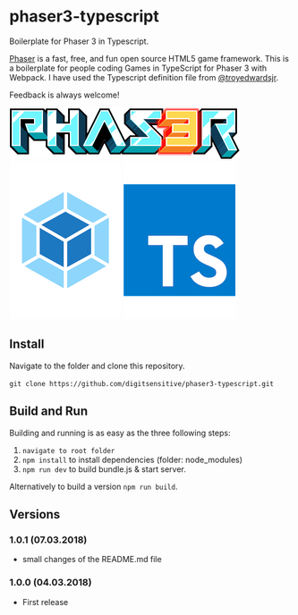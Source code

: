 # phaser3-typescript
Boilerplate for Phaser 3 in Typescript.

[Phaser](https://github.com/photonstorm/phaser) is a fast, free, and fun open source HTML5 game framework. This is a boilerplate for people coding Games in TypeScript for Phaser 3 with Webpack.
I have used the Typescript definition file from [@troyedwardsjr](https://github.com/troyedwardsjr/phaser3-typescript-webpack).

Feedback is always welcome!

![Phaser](/assets/github/phaser.png)
![Webpack](/assets/github/webpack.png)
![Typescript](/assets/github/ts.png)

## Install

Navigate to the folder and clone this repository.

`git clone https://github.com/digitsensitive/phaser3-typescript.git`

## Build and Run

Building and running is as easy as the three following steps:

1. `navigate to root folder`
2. `npm install` to install dependencies (folder: node_modules)
3. `npm run dev` to build bundle.js & start server.

Alternatively to build a version `npm run build`.

## Versions

### 1.0.1 (07.03.2018)
- small changes of the README.md file

### 1.0.0 (04.03.2018)
- First release
